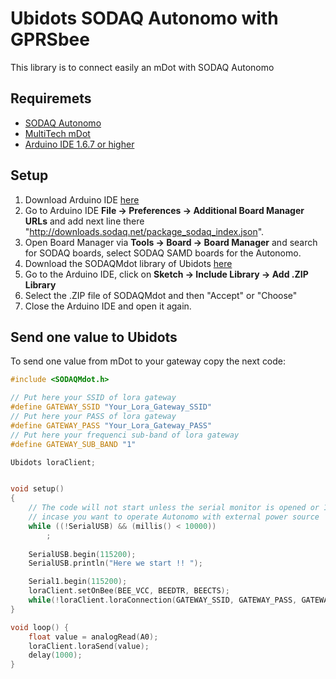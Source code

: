 # Ubidots SODAQ Autonomo with GPRSbee


This library is to connect easily an mDot with SODAQ Autonomo

## Requiremets

* [SODAQ Autonomo](http://shop.sodaq.com/nl/arduino-boards/)
* [MultiTech mDot](http://www.multitech.com/brands/multiconnect-mdot)
* [Arduino IDE 1.6.7 or higher](https://www.arduino.cc/en/Main/Software)

## Setup

1. Download Arduino IDE [here](https://www.arduino.cc/en/Main/Software)
2. Go to Arduino IDE **File -> Preferences -> Additional Board Manager URLs** and add next line there "http://downloads.sodaq.net/package_sodaq_index.json".
3. Open Board Manager via **Tools -> Board -> Board Manager** and search for SODAQ boards, select SODAQ SAMD boards for the Autonomo.
4. Download the SODAQMdot library of Ubidots [here](https://github.com/ubidots/ubidots-sodaq-mdot/archive/master.zip)
5. Go to the Arduino IDE, click on **Sketch -> Include Library -> Add .ZIP Library**
6. Select the .ZIP file of SODAQMdot and then "Accept" or "Choose"
5. Close the Arduino IDE and open it again.

    
## Send one value to Ubidots

To send one value from mDot to your gateway copy the next code:

```cpp
#include <SODAQMdot.h>

// Put here your SSID of lora gateway
#define GATEWAY_SSID "Your_Lora_Gateway_SSID"
// Put here your PASS of lora gateway
#define GATEWAY_PASS "Your_Lora_Gateway_PASS"
// Put here your frequenci sub-band of lora gateway
#define GATEWAY_SUB_BAND "1"

Ubidots loraClient;


void setup()
{
    // The code will not start unless the serial monitor is opened or 10 sec is passed
    // incase you want to operate Autonomo with external power source
    while ((!SerialUSB) && (millis() < 10000))
        ;
    
    SerialUSB.begin(115200);
    SerialUSB.println("Here we start !! ");

    Serial1.begin(115200);
    loraClient.setOnBee(BEE_VCC, BEEDTR, BEECTS);
    while(!loraClient.loraConnection(GATEWAY_SSID, GATEWAY_PASS, GATEWAY_SUB_BAND));
}

void loop() {
    float value = analogRead(A0);
    loraClient.loraSend(value);
    delay(1000);
}
```